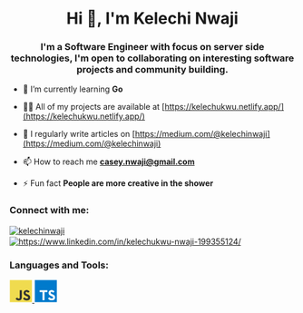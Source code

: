 <h1 align="center">Hi 👋, I'm Kelechi Nwaji</h1>
<h3 align="center">I'm a Software Engineer with focus on server side technologies, I'm open to collaborating on interesting software projects and community building.</h3>

- 🌱 I’m currently learning **Go**

- 👨‍💻 All of my projects are available at [https://kelechukwu.netlify.app/](https://kelechukwu.netlify.app/)

- 📝 I regularly write articles on [https://medium.com/@kelechinwaji](https://medium.com/@kelechinwaji)

- 📫 How to reach me **casey.nwaji@gmail.com**

- ⚡ Fun fact **People are more creative in the shower**

<h3 align="left">Connect with me:</h3>
<p align="left">
<a href="https://twitter.com/kelechinwaji" target="blank"><img align="center" src="https://raw.githubusercontent.com/rahuldkjain/github-profile-readme-generator/master/src/images/icons/Social/twitter.svg" alt="kelechinwaji" height="30" width="40" /></a>
<a href="https://linkedin.com/in/https://www.linkedin.com/in/kelechukwu-nwaji-199355124/" target="blank"><img align="center" src="https://raw.githubusercontent.com/rahuldkjain/github-profile-readme-generator/master/src/images/icons/Social/linked-in-alt.svg" alt="https://www.linkedin.com/in/kelechukwu-nwaji-199355124/" height="30" width="40" /></a>
</p>

<h3 align="left">Languages and Tools:</h3>
<p align="left"> <a href="https://developer.mozilla.org/en-US/docs/Web/JavaScript" target="_blank" rel="noreferrer"> <img src="https://raw.githubusercontent.com/devicons/devicon/master/icons/javascript/javascript-original.svg" alt="javascript" width="40" height="40"/> </a> <a href="https://www.typescriptlang.org/" target="_blank" rel="noreferrer"> <img src="https://raw.githubusercontent.com/devicons/devicon/master/icons/typescript/typescript-original.svg" alt="typescript" width="40" height="40"/> </a> </p>
